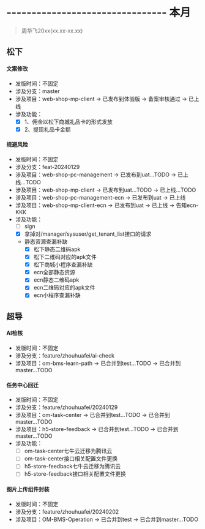 # -------------------------------- 本月
> 周华飞20xx(xx.xx-xx.xx)
## 松下
#### 文案修改
* 发版时间：不固定
* 涉及分支：master
* 涉及项目：web-shop-mp-client -> 已发布到体验版 -> 备案审核通过 -> 已上线
* 涉及功能：
  - [x] 1、佣金以松下商城礼品卡的形式发放
  - [x] 2、提现礼品卡金额
#### 规避风险
* 发版时间：不固定
* 涉及分支：feat-20240129
* 涉及项目：web-shop-pc-management -> 已发布到uat...TODO -> 已上线...TODO
* 涉及项目：web-shop-mp-client -> 已发布到uat...TODO -> 已上线...TODO
* 涉及项目：web-shop-pc-management-ecn -> 已发布到uat -> 已上线
* 涉及项目：web-shop-mp-client-ecn -> 已发布到uat -> 已上线 -> 告知ecn-KKK
* 涉及功能：
  - [ ] sign
  - [x] 拿掉对/manager/sysuser/get_tenant_list接口的请求
  - 静态资源查漏补缺
    - [x] 松下静态二维码apk
    - [x] 松下二维码对应的apk文件
    - [x] 松下商城小程序查漏补缺
    - [x] ecn全部静态资源
    - [x] ecn静态二维码apk
    - [x] ecn二维码对应的apk文件
    - [x] ecn小程序查漏补缺
## 超导
#### AI检核
* 发版时间：不固定
* 涉及分支：feature/zhouhuafei/ai-check
* 涉及项目：om-bms-learn-path -> 已合并到test...TODO -> 已合并到master...TODO
#### 任务中心回迁
* 发版时间：不固定
* 涉及分支：feature/zhouhuafei/20240129
* 涉及项目：om-task-center -> 已合并到test...TODO -> 已合并到master...TODO
* 涉及项目：h5-store-feedback -> 已合并到test...TODO -> 已合并到master...TODO
* 涉及功能：
  - [ ] om-task-center七牛云迁移为腾讯云
  - [ ] om-task-center接口相关配置文件更换
  - [ ] h5-store-feedback七牛云迁移为腾讯云
  - [ ] h5-store-feedback接口相关配置文件更换
#### 图片上传组件封装
* 发版时间：不固定
* 涉及分支：feature/zhouhuafei/20240202
* 涉及项目：OM-BMS-Operation -> 已合并到test -> 已合并到master...TODO
